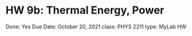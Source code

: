 # HW 9b: Thermal Energy, Power

Done: Yes
Due Date: October 20, 2021
class: PHYS 2211
type: MyLab HW